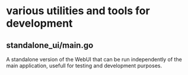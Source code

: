 # various utilities and tools for development

## standalone_ui/main.go

A standalone version of the WebUI that can be run independently of the main application, usefull for testing and development purposes.
